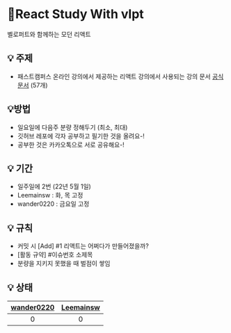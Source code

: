 # 💚React Study With vlpt
벨로퍼트와 함께하는 모던 리액트

## 💡 주제 
- 패스트캠퍼스 온라인 강의에서 제공하는 리액트 강의에서 사용되는 강의 문서
[공식문서](https://react.vlpt.us/) (57개)

## 💡방법
- 일요일에 다음주 분량 정해두기 (최소, 최대)
- 깃허브 레포에 각자 공부하고 필기한 것을 올려요-!  
- 공부한 것은 카카오톡으로 서로 공유해요-!

## 💡 기간 
- 일주일에 2번 (22년 5월 1일) 
- Leemainsw : 화, 목 고정
- wander0220 : 금요일 고정

## 💡 규칙
- 커밋 시 [Add] #1 리액트는 어쩌다가 만들어졌을까?
- [활동 규약] #이슈번호 소제목
- 분량을 지키지 못했을 때 벌점이 쌓임 

## 💡 상태
|[wander0220](https://github.com/wander0220)|[Leemainsw](https://github.com/Leemainsw/)| 
|:-:|:-:|
|0|0| 
